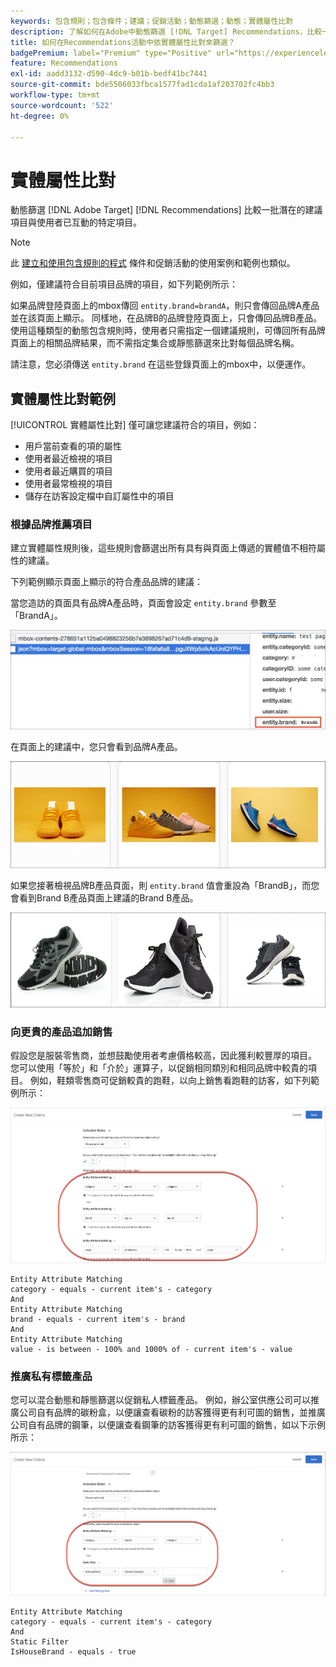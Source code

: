 ```yaml
---
keywords: 包含規則；包含條件；建議；促銷活動；動態篩選；動態；實體屬性比對
description: 了解如何在Adobe中動態篩選 [!DNL Target] Recommendations，比較一批潛在項目與使用者已互動的特定項目。
title: 如何在Recommendations活動中依實體屬性比對來篩選？
badgePremium: label="Premium" type="Positive" url="https://experienceleague.adobe.com/docs/target/using/introduction/intro.html?lang=en#premium newtab=true" tooltip="See what's included in Target Premium."
feature: Recommendations
exl-id: aadd3132-d590-4dc9-b01b-bedf41bc7441
source-git-commit: bde5506033fbca1577fad1cda1af203702fc4bb3
workflow-type: tm+mt
source-wordcount: '522'
ht-degree: 0%

---
```


# 實體屬性比對

動態篩選 [!DNL Adobe Target] [!DNL Recommendations] 比較一批潛在的建議項目與使用者已互動的特定項目。

>[!NOTE]
>
>此 [建立和使用包含規則的程式](/help/main/c-recommendations/c-algorithms/use-dynamic-and-static-inclusion-rules.md) 條件和促銷活動的使用案例和範例也類似。

例如，僅建議符合目前項目品牌的項目，如下列範例所示：

如果品牌登陸頁面上的mbox傳回 `entity.brand=brandA`，則只會傳回品牌A產品並在該頁面上顯示。 同樣地，在品牌B的品牌登陸頁面上，只會傳回品牌B產品。 使用這種類型的動態包含規則時，使用者只需指定一個建議規則，可傳回所有品牌頁面上的相關品牌結果，而不需指定集合或靜態篩選來比對每個品牌名稱。

請注意，您必須傳送 `entity.brand` 在這些登錄頁面上的mbox中，以便運作。

## 實體屬性比對範例

[!UICONTROL 實體屬性比對] 僅可讓您建議符合的項目，例如：

* 用戶當前查看的項的屬性
* 使用者最近檢視的項目
* 使用者最近購買的項目
* 使用者最常檢視的項目
* 儲存在訪客設定檔中自訂屬性中的項目

### 根據品牌推薦項目

建立實體屬性規則後，這些規則會篩選出所有具有與頁面上傳遞的實體值不相符屬性的建議。

下列範例顯示頁面上顯示的符合產品品牌的建議：

當您造訪的頁面具有品牌A產品時，頁面會設定 `entity.brand` 參數至「BrandA」。

![範例Target呼叫](/help/main/c-recommendations/c-algorithms/assets/example-target-call.png)

在頁面上的建議中，您只會看到品牌A產品。

![品牌A建議](/help/main/c-recommendations/c-algorithms/assets/brandA.png)

如果您接著檢視品牌B產品頁面，則 `entity.brand` 值會重設為「BrandB」，而您會看到Brand B產品頁面上建議的Brand B產品。

![品牌B建議](/help/main/c-recommendations/c-algorithms/assets/brandB.png)

### 向更貴的產品追加銷售

假設您是服裝零售商，並想鼓勵使用者考慮價格較高，因此獲利較豐厚的項目。 您可以使用「等於」和「介於」運算子，以促銷相同類別和相同品牌中較貴的項目。 例如，鞋類零售商可促銷較貴的跑鞋，以向上銷售看跑鞋的訪客，如下列範例所示：

![向上銷售](/help/main/c-recommendations/c-algorithms/assets/upsell.png)

```
Entity Attribute Matching
category - equals - current item's - category 
And 
Entity Attribute Matching
brand - equals - current item's - brand 
And 
Entity Attribute Matching
value - is between - 100% and 1000% of - current item's - value
```

### 推廣私有標籤產品

您可以混合動態和靜態篩選以促銷私人標籤產品。 例如，辦公室供應公司可以推廣公司自有品牌的碳粉盒，以便讓查看碳粉的訪客獲得更有利可圖的銷售，並推廣公司自有品牌的鋼筆，以便讓查看鋼筆的訪客獲得更有利可圖的銷售，如以下示例所示：

![品牌](/help/main/c-recommendations/c-algorithms/assets/housebrand.png)

```
Entity Attribute Matching
category - equals - current item's - category 
And
Static Filter
IsHouseBrand - equals - true
```
